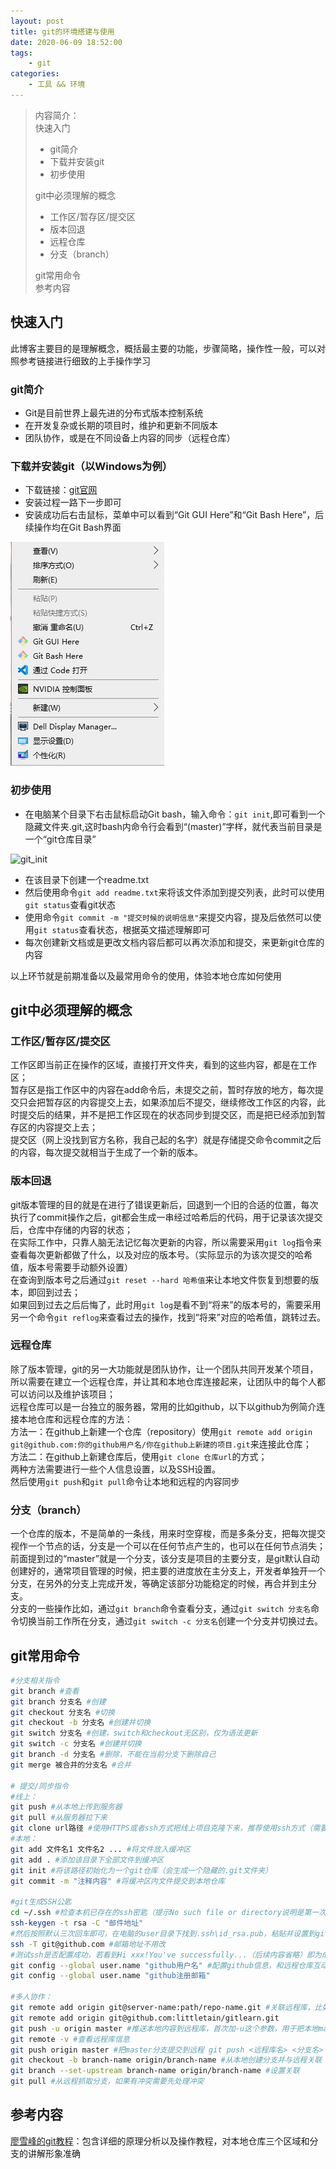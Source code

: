 ```yaml
---
layout: post
title: git的环境搭建与使用
date: 2020-06-09 18:52:00
tags: 
    - git
categories: 
    - 工具 && 环境
---
```


> 内容简介：  
> 快速入门  
>
> * git简介  
> * 下载并安装git  
> * 初步使用  
>
> git中必须理解的概念  
>
> * 工作区/暂存区/提交区  
> * 版本回退  
> * 远程仓库  
> * 分支（branch）  
>
> git常用命令  
> 参考内容  

<!--more-->

## 快速入门

此博客主要目的是理解概念，概括最主要的功能，步骤简略，操作性一般，可以对照参考链接进行细致的上手操作学习  

### git简介  

* Git是目前世界上最先进的分布式版本控制系统  
* 在开发复杂或长期的项目时，维护和更新不同版本  
* 团队协作，或是在不同设备上内容的同步（远程仓库）

### 下载并安装git（以Windows为例）  

* 下载链接：[git官网](https://git-scm.com/)  
* 安装过程一路下一步即可  
* 安装成功后右击鼠标，菜单中可以看到“Git GUI Here”和“Git Bash Here”，后续操作均在Git Bash界面  
  
![right_click](/assets/images/git的环境搭建与使用/right_click.jpg)

### 初步使用

* 在电脑某个目录下右击鼠标启动Git bash，输入命令：`git init`,即可看到一个隐藏文件夹.git,这时bash内命令行会看到“(master)”字样，就代表当前目录是一个“git仓库目录”  
  
![git_init](/assets/images/git的环境搭建与使用/git_init.jpg)

* 在该目录下创建一个readme.txt  
* 然后使用命令`git add readme.txt`来将该文件添加到提交列表，此时可以使用`git status`查看git状态  
* 使用命令`git commit -m "提交时候的说明信息"`来提交内容，提及后依然可以使用`git status`查看状态，根据英文描述理解即可  
* 每次创建新文档或是更改文档内容后都可以再次添加和提交，来更新git仓库的内容

以上环节就是前期准备以及最常用命令的使用，体验本地仓库如何使用  

## git中必须理解的概念

### 工作区/暂存区/提交区

工作区即当前正在操作的区域，直接打开文件夹，看到的这些内容，都是在工作区；  
暂存区是指工作区中的内容在add命令后，未提交之前，暂时存放的地方，每次提交只会把暂存区的内容提交上去，如果添加后不提交，继续修改工作区的内容，此时提交后的结果，并不是把工作区现在的状态同步到提交区，而是把已经添加到暂存区的内容提交上去；  
提交区（网上没找到官方名称，我自己起的名字）就是存储提交命令commit之后的内容，每次提交就相当于生成了一个新的版本。

### 版本回退

git版本管理的目的就是在进行了错误更新后，回退到一个旧的合适的位置，每次执行了commit操作之后，git都会生成一串经过哈希后的代码，用于记录该次提交后，仓库中存储的内容的状态；  
在实际工作中，只靠人脑无法记忆每次更新的内容，所以需要采用`git log`指令来查看每次更新都做了什么，以及对应的版本号。（实际显示的为该次提交的哈希值，版本号需要手动额外设置）  
在查询到版本号之后通过`git reset --hard 哈希值`来让本地文件恢复到想要的版本，即回到过去；  
如果回到过去之后后悔了，此时用`git log`是看不到“将来”的版本号的，需要采用另一个命令`git reflog`来查看过去的操作，找到“将来”对应的哈希值，跳转过去。

### 远程仓库

除了版本管理，git的另一大功能就是团队协作，让一个团队共同开发某个项目，所以需要在建立一个远程仓库，并让其和本地仓库连接起来，让团队中的每个人都可以访问以及维护该项目；  
远程仓库可以是一台独立的服务器，常用的比如github，以下以github为例简介连接本地仓库和远程仓库的方法：  
方法一：在github上新建一个仓库（repository）使用`git remote add origin git@github.com:你的github用户名/你在github上新建的项目.git`来连接此仓库；  
方法二：在github上新建仓库后，使用`git clone 仓库url`的方式；  
两种方法需要进行一些个人信息设置，以及SSH设置。  
然后使用`git push`和`git pull`命令让本地和远程的内容同步

### 分支（branch）

一个仓库的版本，不是简单的一条线，用来时空穿梭，而是多条分支，把每次提交视作一个节点的话，分支是一个可以在任何节点产生的，也可以在任何节点消失；  
前面提到过的“master”就是一个分支，该分支是项目的主要分支，是git默认自动创建好的，通常项目管理的时候，把主要的进度放在主分支上，开发者单独开一个分支，在另外的分支上完成开发，等确定该部分功能稳定的时候，再合并到主分支。  
分支的一些操作比如，通过`git branch`命令查看分支，通过`git switch 分支名`命令切换当前工作所在分支，通过`git switch -c 分支名`创建一个分支并切换过去。  

## git常用命令

```bash
#分支相关指令
git branch #查看
git branch 分支名 #创建
git checkout 分支名 #切换
git checkout -b 分支名 #创建并切换
git switch 分支名 #创建，switch和checkout无区别，仅为语法更新
git switch -c 分支名 #创建并切换
git branch -d 分支名 #删除，不能在当前分支下删除自己
git merge 被合并的分支名 #合并

# 提交/同步指令
#线上：
git push #从本地上传到服务器
git pull #从服务器拉下来
git clone url路径 #使用HTTPS或者ssh方式把线上项目克隆下来，推荐使用ssh方式（需要设置密匙）
#本地：
git add 文件名1 文件名2 ... #将文件放入缓冲区
git add . #添加该目录下全部文件到缓冲区
git init #将该路径初始化为一个git仓库（会生成一个隐藏的.git文件夹）
git commit -m "注释内容" #将缓冲区内文件提交到本地仓库

#git生成SSH公匙
cd ~/.ssh #检查本机已存在的ssh密匙（提示No such file or directory说明是第一次使用git）
ssh-keygen -t rsa -C "邮件地址"
#然后按照默认三次回车即可，在电脑的user目录下找到.ssh\id_rsa.pub，粘贴并设置到github
ssh -T git@github.com #邮箱地址不用改
#测试ssh是否配置成功，若看到Hi xxx!You've successfully...（后续内容省略）即为成功
git config --global user.name "github用户名" #配置github信息，和远程仓库互动时使用
git config --global user.name "github注册邮箱"

#多人协作：
git remote add origin git@server-name:path/repo-name.git #关联远程库，比如对于我的github就是：
git remote add origin git@github.com:littletain/gitlearn.git 
git push -u origin master #推送本地内容到远程库，首次加-u这个参数，用于把本地master分支和远程master分支连起来
git remote -v #查看远程库信息
git push origin master #把master分支提交到远程 git push <远程库名> <分支名>
git checkout -b branch-name origin/branch-name #从本地创建分支并与远程关联
git branch --set-upstream branch-name origin/branch-name #设置关联
git pull #从远程抓取分支，如果有冲突需要先处理冲突
```

## 参考内容

[廖雪峰的git教程](https://www.liaoxuefeng.com/wiki/896043488029600)：包含详细的原理分析以及操作教程，对本地仓库三个区域和分支的讲解形象准确
